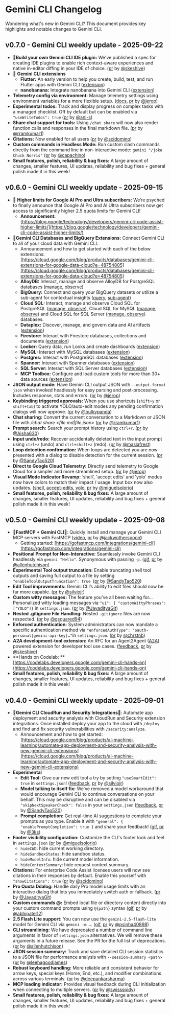 # Gemini CLI Changelog

Wondering what's new in Gemini CLI? This document provides key highlights and
notable changes to Gemini CLI.

## v0.7.0 - Gemini CLI weekly update - 2025-09-22

- 🎉**Build your own Gemini CLI IDE plugin:** We've published a spec for
  creating IDE plugins to enable rich context-aware experiences and native
  in-editor diffing in your IDE of choice.
  ([pr](https://github.com/google-gemini/gemini-cli/pull/8479) by
  [@skeshive](https://github.com/skeshive))
- 🎉 **Gemini CLI extensions**
  - **Flutter:** An early version to help you create, build, test, and run
    Flutter apps with Gemini CLI
    ([extension](https://github.com/flutter/gemini-cli-extension))
  - **nanobanana:** Integrate nanobanana into Gemini CLI
    ([extension](https://github.com/gemini-cli-extensions/nanobanana))
- **Telemetry config via environment:** Manage telemetry settings using
  environment variables for a more flexible setup.
  ([docs](https://github.com/google-gemini/gemini-cli/blob/main/docs/cli/telemetry.md#configuration),
  [pr](https://github.com/google-gemini/gemini-cli/pull/9113) by
  [@jerop](https://github.com/jerop))
- **​​Experimental todos:** Track and display progress on complex tasks with a
  managed checklist. Off by default but can be enabled via
  `"useWriteTodos": true`
  ([pr](https://github.com/google-gemini/gemini-cli/pull/8761) by
  [@anj-s](https://github.com/anj-s))
- **Share chat support for tools:** Using `/chat share` will now also render
  function calls and responses in the final markdown file.
  ([pr](https://github.com/google-gemini/gemini-cli/pull/8693) by
  [@rramkumar1](https://github.com/rramkumar1))
- **Citations:** Now enabled for all users
  ([pr](https://github.com/google-gemini/gemini-cli/pull/8570) by
  [@scidomino](https://github.com/scidomino))
- **Custom commands in Headless Mode:** Run custom slash commands directly from
  the command line in non-interactive mode: `gemini "/joke Chuck Norris"`
  ([pr](https://github.com/google-gemini/gemini-cli/pull/8305) by
  [@capachino](https://github.com/capachino))
- **Small features, polish, reliability & bug fixes:** A large amount of
  changes, smaller features, UI updates, reliability and bug fixes + general
  polish made it in this week!

## v0.6.0 - Gemini CLI weekly update - 2025-09-15

- 🎉 **Higher limits for Google AI Pro and Ultra subscribers:** We’re psyched to
  finally announce that Google AI Pro and AI Ultra subscribers now get access to
  significantly higher 2.5 quota limits for Gemini CLI!
  - **Announcement:**
    [https://blog.google/technology/developers/gemini-cli-code-assist-higher-limits/](https://blog.google/technology/developers/gemini-cli-code-assist-higher-limits/)
- 🎉**Gemini CLI Databases and BigQuery Extensions:** Connect Gemini CLI to all
  of your cloud data with Gemini CLI.
  - Announcement and how to get started with each of the below extensions:
    [https://cloud.google.com/blog/products/databases/gemini-cli-extensions-for-google-data-cloud?e=48754805](https://cloud.google.com/blog/products/databases/gemini-cli-extensions-for-google-data-cloud?e=48754805)
  - **AlloyDB:** Interact, manage and observe AlloyDB for PostgreSQL databases
    ([manage](https://github.com/gemini-cli-extensions/alloydb#configuration),
    [observe](https://github.com/gemini-cli-extensions/alloydb-observability#configuration))
  - **BigQuery:** Connect and query your BigQuery datasets or utilize a
    sub-agent for contextual insights
    ([query](https://github.com/gemini-cli-extensions/bigquery-data-analytics#configuration),
    [sub-agent](https://github.com/gemini-cli-extensions/bigquery-conversational-analytics))
  - **Cloud SQL:** Interact, manage and observe Cloud SQL for PostgreSQL
    ([manage](https://github.com/gemini-cli-extensions/cloud-sql-postgresql#configuration),[ observe](https://github.com/gemini-cli-extensions/cloud-sql-postgresql-observability#configuration)),
    Cloud SQL for MySQL
    ([manage](https://github.com/gemini-cli-extensions/cloud-sql-mysql#configuration),[ observe](https://github.com/gemini-cli-extensions/cloud-sql-mysql-observability#configuration))
    and Cloud SQL for SQL Server
    ([manage](https://github.com/gemini-cli-extensions/cloud-sql-sqlserver#configuration),[ observe](https://github.com/gemini-cli-extensions/cloud-sql-sqlserver-observability#configuration))
    databases.
  - **Dataplex:** Discover, manage, and govern data and AI artifacts
    ([extension](https://github.com/gemini-cli-extensions/dataplex#configuration))
  - **Firestore:** Interact with Firestore databases, collections and documents
    ([extension](https://github.com/gemini-cli-extensions/firestore-native#configuration))
  - **Looker:** Query data, run Looks and create dashboards
    ([extension](https://github.com/gemini-cli-extensions/looker#configuration))
  - **MySQL:** Interact with MySQL databases
    ([extension](https://github.com/gemini-cli-extensions/mysql#configuration))
  - **Postgres:** Interact with PostgreSQL databases
    ([extension](https://github.com/gemini-cli-extensions/postgres#configuration))
  - **Spanner:** Interact with Spanner databases
    ([extension](https://github.com/gemini-cli-extensions/spanner#configuration))
  - **SQL Server:** Interact with SQL Server databases
    ([extension](https://github.com/gemini-cli-extensions/sql-server#configuration))
  - **MCP Toolbox:** Configure and load custom tools for more than 30+ data
    sources
    ([extension](https://github.com/gemini-cli-extensions/mcp-toolbox#configuration))
- **JSON output mode:** Have Gemini CLI output JSON with `--output-format json`
  when invoked headlessly for easy parsing and post-processing. Includes
  response, stats and errors.
  ([pr](https://github.com/google-gemini/gemini-cli/pull/8119) by
  [@jerop](https://github.com/jerop))
- **Keybinding triggered approvals:** When you use shortcuts (`shift+y` or
  `shift+tab`) to activate YOLO/auto-edit modes any pending confirmation dialogs
  will now approve. ([pr](https://github.com/google-gemini/gemini-cli/pull/6665)
  by [@bulkypanda](https://github.com/bulkypanda))
- **Chat sharing:** Convert the current conversation to a Markdown or JSON file
  with _/chat share &lt;file.md|file.json>_
  ([pr](https://github.com/google-gemini/gemini-cli/pull/8139) by
  [@rramkumar1](https://github.com/rramkumar1))
- **Prompt search:** Search your prompt history using `ctrl+r`.
  ([pr](https://github.com/google-gemini/gemini-cli/pull/5539) by
  [@Aisha630](https://github.com/Aisha630))
- **Input undo/redo:** Recover accidentally deleted text in the input prompt
  using `ctrl+z` (undo) and `ctrl+shift+z` (redo).
  ([pr](https://github.com/google-gemini/gemini-cli/pull/4625) by
  [@masiafrest](https://github.com/masiafrest))
- **Loop detection confirmation:** When loops are detected you are now presented
  with a dialog to disable detection for the current session.
  ([pr](https://github.com/google-gemini/gemini-cli/pull/8231) by
  [@SandyTao520](https://github.com/SandyTao520))
- **Direct to Google Cloud Telemetry:** Directly send telemetry to Google Cloud
  for a simpler and more streamlined setup.
  ([pr](https://github.com/google-gemini/gemini-cli/pull/8541) by
  [@jerop](https://github.com/jerop))
- **Visual Mode Indicator Revamp:** ‘shell’, 'accept edits' and 'yolo' modes now
  have colors to match their impact / usage. Input box now also updates.
  ([shell](https://imgur.com/a/DovpVF1),
  [accept-edits](https://imgur.com/a/33KDz3J),
  [yolo](https://imgur.com/a/tbFwIWp),
  [pr](https://github.com/google-gemini/gemini-cli/pull/8200) by
  [@miguelsolorio](https://github.com/miguelsolorio))
- **Small features, polish, reliability & bug fixes:** A large amount of
  changes, smaller features, UI updates, reliability and bug fixes + general
  polish made it in this week!

## v0.5.0 - Gemini CLI weekly update - 2025-09-08

- 🎉**FastMCP + Gemini CLI**🎉: Quickly install and manage your Gemini CLI MCP
  servers with FastMCP ([video](https://imgur.com/a/m8QdCPh),
  [pr](https://github.com/jlowin/fastmcp/pull/1709) by
  [@jackwotherspoon](https://github.com/jackwotherspoon)**)**
  - Getting started:
    [https://gofastmcp.com/integrations/gemini-cli](https://gofastmcp.com/integrations/gemini-cli)
- **Positional Prompt for Non-Interactive:** Seamlessly invoke Gemini CLI
  headlessly via `gemini "Hello"`. Synonymous with passing `-p`.
  ([gif](https://imgur.com/a/hcBznpB),
  [pr](https://github.com/google-gemini/gemini-cli/pull/7668) by
  [@allenhutchison](https://github.com/allenhutchison))
- **Experimental Tool output truncation:** Enable truncating shell tool outputs
  and saving full output to a file by setting
  `"enableToolOutputTruncation": true `([pr](https://github.com/google-gemini/gemini-cli/pull/8039)
  by [@SandyTao520](https://github.com/SandyTao520))
- **Edit Tool improvements:** Gemini CLI’s ability to edit files should now be
  far more capable. ([pr](https://github.com/google-gemini/gemini-cli/pull/7679)
  by [@silviojr](https://github.com/silviojr))
- **Custom witty messages:** The feature you’ve all been waiting for…
  Personalized witty loading messages via
  `"ui": { "customWittyPhrases": ["YOLO"]}` in `settings.json`.
  ([pr](https://github.com/google-gemini/gemini-cli/pull/7641) by
  [@JayadityaGit](https://github.com/JayadityaGit))
- **Nested .gitignore File Handling:** Nested `.gitignore` files are now
  respected. ([pr](https://github.com/google-gemini/gemini-cli/pull/7645) by
  [@gsquared94](https://github.com/gsquared94))
- **Enforced authentication:** System administrators can now mandate a specific
  authentication method via
  `"enforcedAuthType": "oauth-personal|gemini-api-key|…"`in `settings.json`.
  ([pr](https://github.com/google-gemini/gemini-cli/pull/6564) by
  [@chrstnb](https://github.com/chrstnb))
- **A2A development-tool extension:** An RFC for an Agent2Agent
  ([A2A](https://a2a-protocol.org/latest/)) powered extension for developer tool
  use cases.
  ([feedback](https://github.com/google-gemini/gemini-cli/discussions/7822),
  [pr](https://github.com/google-gemini/gemini-cli/pull/7817) by
  [@skeshive](https://github.com/skeshive))
- **Hands on Codelab:
  **[https://codelabs.developers.google.com/gemini-cli-hands-on](https://codelabs.developers.google.com/gemini-cli-hands-on)
- **Small features, polish, reliability & bug fixes:** A large amount of
  changes, smaller features, UI updates, reliability and bug fixes + general
  polish made it in this week!

## v0.4.0 - Gemini CLI weekly update - 2025-09-01

- 🎉**Gemini CLI CloudRun and Security Integrations**🎉: Automate app deployment
  and security analysis with CloudRun and Security extension integrations. Once
  installed deploy your app to the cloud with `/deploy` and find and fix
  security vulnerabilities with `/security:analyze`.
  - Announcement and how to get started:
    [https://cloud.google.com/blog/products/ai-machine-learning/automate-app-deployment-and-security-analysis-with-new-gemini-cli-extensions](https://cloud.google.com/blog/products/ai-machine-learning/automate-app-deployment-and-security-analysis-with-new-gemini-cli-extensions)
- **Experimental**
  - **Edit Tool:** Give our new edit tool a try by setting
    `"useSmartEdit": true` in `settings.json`!
    ([feedback](https://github.com/google-gemini/gemini-cli/discussions/7758),
    [pr](https://github.com/google-gemini/gemini-cli/pull/6823) by
    [@silviojr](https://github.com/silviojr))
  - **Model talking to itself fix:** We’ve removed a model workaround that would
    encourage Gemini CLI to continue conversations on your behalf. This may be
    disruptive and can be disabled via `"skipNextSpeakerCheck": false` in your
    `settings.json`
    ([feedback](https://github.com/google-gemini/gemini-cli/discussions/6666),
    [pr](https://github.com/google-gemini/gemini-cli/pull/7614) by
    [@SandyTao520](https://github.com/SandyTao520))
  - **Prompt completion:** Get real-time AI suggestions to complete your prompts
    as you type. Enable it with `"general": { "enablePromptCompletion": true }`
    and share your feedback!
    ([gif](https://miro.medium.com/v2/resize:fit:2000/format:webp/1*hvegW7YXOg6N_beUWhTdxA.gif),
    [pr](https://github.com/google-gemini/gemini-cli/pull/4691) by
    [@3ks](https://github.com/3ks))
- **Footer visibility configuration:** Customize the CLI's footer look and feel
  in `settings.json`
  ([pr](https://github.com/google-gemini/gemini-cli/pull/7419) by
  [@miguelsolorio](https://github.com/miguelsolorio))
  - `hideCWD`: hide current working directory.
  - `hideSandboxStatus`: hide sandbox status.
  - `hideModelInfo`: hide current model information.
  - `hideContextSummary`: hide request context summary.
- **Citations:** For enterprise Code Assist licenses users will now see
  citations in their responses by default. Enable this yourself with
  `"showCitations": true`
  ([pr](https://github.com/google-gemini/gemini-cli/pull/7350) by
  [@scidomino](https://github.com/scidomino))
- **Pro Quota Ddalog:** Handle daily Pro model usage limits with an interactive
  dialog that lets you immediately switch auth or fallback.
  ([pr](https://github.com/google-gemini/gemini-cli/pull/7094) by
  [@JayadityaGit](https://github.com/JayadityaGit))
- **Custom commands @:** Embed local file or directory content directly into
  your custom command prompts using `@{path}` syntax
  ([gif](https://miro.medium.com/v2/resize:fit:2000/format:webp/1*GosBAo2SjMfFffAnzT7ZMg.gif),
  [pr](https://github.com/google-gemini/gemini-cli/pull/6716) by
  [@abhipatel12](https://github.com/abhipatel12))
- **2.5 Flash Lite support:** You can now use the `gemini-2.5-flash-lite` model
  for Gemini CLI via `gemini -m …`.
  ([gif](https://miro.medium.com/v2/resize:fit:2000/format:webp/1*P4SKwnrsyBuULoHrFqsFKQ.gif),
  [pr](https://github.com/google-gemini/gemini-cli/pull/4652) by
  [@psinha40898](https://github.com/psinha40898))
- **CLI streamlining:** We have deprecated a number of command line arguments in
  favor of `settings.json` alternatives. We will remove these arguments in a
  future release. See the PR for the full list of deprecations.
  ([pr](https://github.com/google-gemini/gemini-cli/pull/7360) by
  [@allenhutchison](https://github.com/allenhutchison))
- **JSON session summary:** Track and save detailed CLI session statistics to a
  JSON file for performance analysis with `--session-summary <path>`
  ([pr](https://github.com/google-gemini/gemini-cli/pull/7347) by
  [@leehagoodjames](https://github.com/leehagoodjames))
- **Robust keyboard handling:** More reliable and consistent behavior for arrow
  keys, special keys (Home, End, etc.), and modifier combinations across various
  terminals. ([pr](https://github.com/google-gemini/gemini-cli/pull/7118) by
  [@deepankarsharma](https://github.com/deepankarsharma))
- **MCP loading indicator:** Provides visual feedback during CLI initialization
  when connecting to multiple servers.
  ([pr](https://github.com/google-gemini/gemini-cli/pull/6923) by
  [@swissspidy](https://github.com/swissspidy))
- **Small features, polish, reliability & bug fixes:** A large amount of
  changes, smaller features, UI updates, reliability and bug fixes + general
  polish made it in this week!
